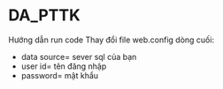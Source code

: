 # DA_PTTK
Hướng dẫn run code
Thay đổi file web.config dòng cuối: 
+ data source= sever sql của bạn
+ user id= tên đăng nhập
+ password= mật khẩu
